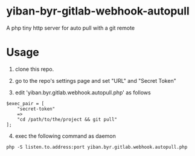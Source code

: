 # yiban-byr-gitlab-webhook-autopull

A php tiny http server for auto pull with a git remote

# Usage

1. clone this repo.

2. go to the repo's settings page and set "URL" and "Secret Token"

3. edit 'yiban.byr.gitlab.webhook.autopull.php' as follows
```
$exec_pair = [
    "secret-token" 
    =>
    "cd /path/to/the/project && git pull"
];
```

4. exec the following command as daemon

```
php -S listen.to.address:port yiban.byr.gitlab.webhook.autopull.php
```

